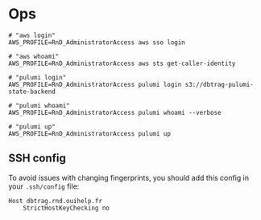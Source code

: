 # Ops

```
# "aws login"
AWS_PROFILE=RnD_AdministratorAccess aws sso login

# "aws whoami"
AWS_PROFILE=RnD_AdministratorAccess aws sts get-caller-identity

# "pulumi login"
AWS_PROFILE=RnD_AdministratorAccess pulumi login s3://dbtrag-pulumi-state-backend

# "pulumi whoami"
AWS_PROFILE=RnD_AdministratorAccess pulumi whoami --verbose

# "pulumi up"
AWS_PROFILE=RnD_AdministratorAccess pulumi up
```

## SSH config
To avoid issues with changing fingerprints, you should add this config in your `.ssh/config` file:
```
Host dbtrag.rnd.ouihelp.fr
    StrictHostKeyChecking no
```
